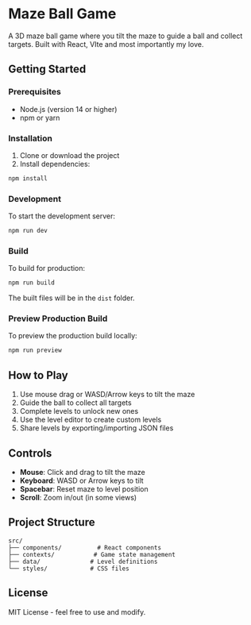# Maze Ball Game

A 3D maze ball game where you tilt the maze to guide a ball and collect targets. Built with React, VIte and most importantly my love.

## Getting Started

### Prerequisites

- Node.js (version 14 or higher)
- npm or yarn

### Installation

1. Clone or download the project
2. Install dependencies:
```bash
npm install
```

### Development

To start the development server:
```bash
npm run dev
```

### Build

To build for production:
```bash
npm run build
```

The built files will be in the `dist` folder.

### Preview Production Build

To preview the production build locally:
```bash
npm run preview
```

## How to Play

1. Use mouse drag or WASD/Arrow keys to tilt the maze
2. Guide the ball to collect all targets
3. Complete levels to unlock new ones
4. Use the level editor to create custom levels
5. Share levels by exporting/importing JSON files

## Controls

- **Mouse**: Click and drag to tilt the maze
- **Keyboard**: WASD or Arrow keys to tilt
- **Spacebar**: Reset maze to level position
- **Scroll**: Zoom in/out (in some views)

## Project Structure

```
src/
├── components/          # React components
├── contexts/           # Game state management
├── data/              # Level definitions
└── styles/            # CSS files
```

## License

MIT License - feel free to use and modify.
